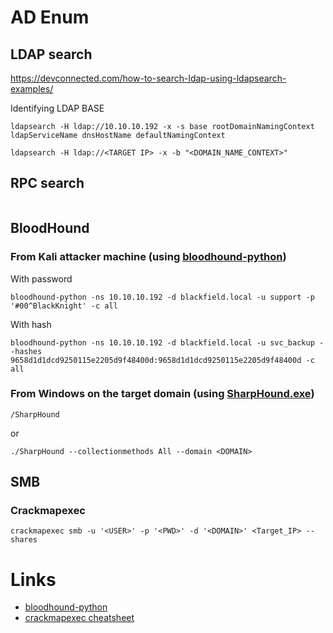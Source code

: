 # AD Enum

## LDAP search
https://devconnected.com/how-to-search-ldap-using-ldapsearch-examples/

Identifying LDAP BASE
```
ldapsearch -H ldap://10.10.10.192 -x -s base rootDomainNamingContext ldapServiceName dnsHostName defaultNamingContext
```

```
ldapsearch -H ldap://<TARGET IP> -x -b "<DOMAIN_NAME_CONTEXT>"
```




## RPC search
```

```


## BloodHound

### From Kali attacker machine (using [bloodhound-python](https://github.com/fox-it/BloodHound.py))

With password
```
bloodhound-python -ns 10.10.10.192 -d blackfield.local -u support -p '#00^BlackKnight' -c all 
```

With hash
```
bloodhound-python -ns 10.10.10.192 -d blackfield.local -u svc_backup --hashes 9658d1d1dcd9250115e2205d9f48400d:9658d1d1dcd9250115e2205d9f48400d -c all
```

### From Windows on the target domain (using [SharpHound.exe](https://github.com/BloodHoundAD/BloodHound/tree/master/Collectors))


```
/SharpHound
```
or
```
./SharpHound --collectionmethods All --domain <DOMAIN>
```


## SMB

### Crackmapexec
```
crackmapexec smb -u '<USER>' -p '<PWD>' -d '<DOMAIN>' <Target_IP> --shares
```


# Links

- [bloodhound-python](https://github.com/fox-it/BloodHound.py)
- [crackmapexec cheatsheet](https://lisandre.com/archives/14589)
